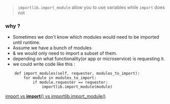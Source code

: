 > `importlib.import_module` allow you to use variables while `import` does not  

### why ?  

* Sometimes we don't know which modules would need to be imported until runtime.
* Assume we have a bunch of modules
* & we would only need to import a subset of them.
* depending on what functionality(or app or microservice) is requesting it.
* we could write code like this :  

```
    def import_modules(self, requester, modules_to_import):
        for module in modules_to_import:
            if module.requester == requester:
                importlib.import_module(module)
```
  
  [import vs __import__() vs importlib.import_module()](https://stackoverflow.com/questions/28231738/import-vs-import-vs-importlib-import-module)
